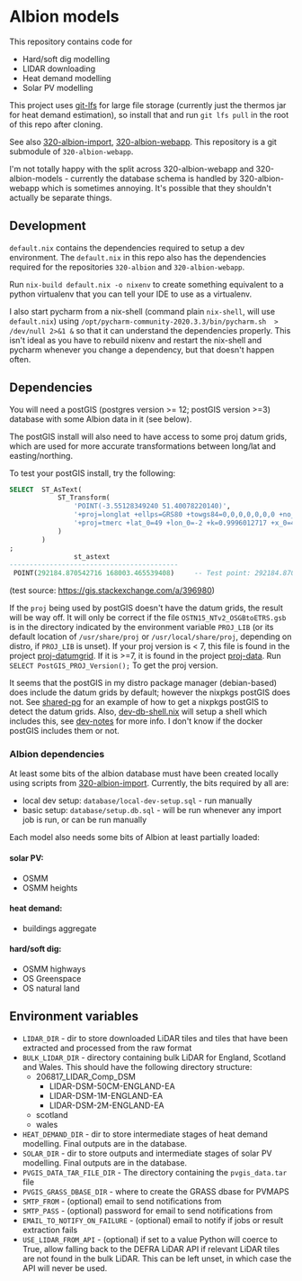 # Albion models

This repository contains code for
* Hard/soft dig modelling
* LIDAR downloading
* Heat demand modelling
* Solar PV modelling

This project uses [git-lfs](https://git-lfs.github.com/) for large file storage (currently just the thermos jar for heat demand estimation), so install that and run `git lfs pull` in the root of this repo after cloning.

See also [320-albion-import](https://github.com/cse-bristol/320-albion), [320-albion-webapp](https://github.com/cse-bristol/320-albion-webapp). This repository is a git submodule of `320-albion-webapp`.

I'm not totally happy with the split across 320-albion-webapp and 320-albion-models - currently the database schema is handled by 320-albion-webapp which is sometimes annoying. It's possible that they shouldn't actually be separate things.

## Development

`default.nix` contains the dependencies required to setup a dev environment. The `default.nix` in this repo also has the dependencies required for the repositories `320-albion` and `320-albion-webapp`.

Run `nix-build default.nix -o nixenv` to create something equivalent to a python virtualenv that you can tell your IDE to use as a virtualenv. 

I also start pycharm from a nix-shell (command plain `nix-shell`, will use `default.nix`) using `/opt/pycharm-community-2020.3.3/bin/pycharm.sh  > /dev/null 2>&1 &` so that it can understand the dependencies properly. This isn't ideal as you have to rebuild nixenv and restart the nix-shell and pycharm whenever you change a dependency, but that doesn't happen often.

## Dependencies

You will need a postGIS (postgres version >= 12; postGIS version >=3) database with some Albion data in it (see below).

The postGIS install will also need to have access to some proj datum grids, which are used for more accurate transformations between long/lat and easting/northing.

To test your postGIS install, try the following:
```sql
SELECT  ST_AsText(
            ST_Transform(
                'POINT(-3.55128349240 51.40078220140)',
                '+proj=longlat +ellps=GRS80 +towgs84=0,0,0,0,0,0,0 +no_defs',
                '+proj=tmerc +lat_0=49 +lon_0=-2 +k=0.9996012717 +x_0=400000 +y_0=-100000 +ellps=airy +nadgrids=@OSTN15_NTv2_OSGBtoETRS.gsb +units=m +no_defs'
            )
        )
;
                st_astext                 
------------------------------------------
 POINT(292184.870542716 168003.465539408)     -- Test point: 292184.870 168003.465
```
(test source: https://gis.stackexchange.com/a/396980)

If the `proj` being used by postGIS doesn't have the datum grids, the result will be way off. It will only be correct if the file `OSTN15_NTv2_OSGBtoETRS.gsb` is in the directory indicated by the environment variable `PROJ_LIB` (or its default location of `/usr/share/proj` or `/usr/local/share/proj`, depending on distro, if `PROJ_LIB` is unset). If your proj version is < 7, this file is found in the project [proj-datumgrid](https://github.com/OSGeo/proj-datumgrid). If it is >=7, it is found in the project [proj-data](https://github.com/OSGeo/PROJ-data). Run `SELECT PostGIS_PROJ_Version();` To get the proj version.

It seems that the postGIS in my distro package manager (debian-based) does include the datum grids by default; however the nixpkgs postGIS does not. See [shared-pg](https://github.com/cse-bristol/shared-pg/blob/master/machine-configuration.nix#L10-L14) for an example of how to get a nixpkgs postGIS to detect the datum grids. Also, [dev-db-shell.nix](https://github.com/cse-bristol/320-albion/blob/master/dev/db-shell.nix) will setup a shell which includes this, see [dev-notes](https://github.com/cse-bristol/320-albion/blob/master/dev/dev-notes.md) for more info. I don't know if the docker postGIS includes them or not.

### Albion dependencies

At least some bits of the albion database must have been created locally using scripts from [320-albion-import](https://github.com/cse-bristol/320-albion). Currently, the bits required by all are:
* local dev setup: `database/local-dev-setup.sql` - run manually
* basic setup: `database/setup.db.sql` - will be run whenever any import job is run, or can be run manually

Each model also needs some bits of Albion at least partially loaded:

#### solar PV:
* OSMM
* OSMM heights

#### heat demand:
* buildings aggregate

#### hard/soft dig:
* OSMM highways
* OS Greenspace
* OS natural land

## Environment variables

* `LIDAR_DIR` - dir to store downloaded LiDAR tiles and tiles that have been extracted and processed from the raw format
* `BULK_LIDAR_DIR` - directory containing bulk LiDAR for England, Scotland and Wales. This should have the following directory structure:
  * 206817_LIDAR_Comp_DSM
    * LIDAR-DSM-50CM-ENGLAND-EA
    * LIDAR-DSM-1M-ENGLAND-EA
    * LIDAR-DSM-2M-ENGLAND-EA
  * scotland
  * wales
* `HEAT_DEMAND_DIR` - dir to store intermediate stages of heat demand modelling. Final outputs are in the database.
* `SOLAR_DIR` - dir to store outputs and intermediate stages of solar PV modelling. Final outputs are in the database.
* `PVGIS_DATA_TAR_FILE_DIR` - The directory containing the `pvgis_data.tar` file
* `PVGIS_GRASS_DBASE_DIR` - where to create the GRASS dbase for PVMAPS
* `SMTP_FROM` - (optional) email to send notifications from
* `SMTP_PASS` - (optional) password for email to send notifications from
* `EMAIL_TO_NOTIFY_ON_FAILURE` - (optional) email to notify if jobs or result extraction fails
* `USE_LIDAR_FROM_API` - (optional) if set to a value Python will coerce to True, allow falling back to the DEFRA LiDAR API if relevant LiDAR tiles are not found in the bulk LiDAR. This can be left unset, in which case the API will never be used.